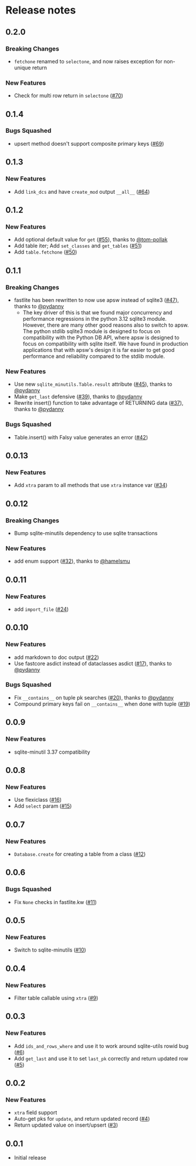 # Release notes

<!-- do not remove -->

## 0.2.0

### Breaking Changes

- `fetchone` renamed to `selectone`, and now raises exception for non-unique return

### New Features

- Check for multi row return in `selectone` ([#70](https://github.com/AnswerDotAI/fastlite/issues/70))


## 0.1.4


### Bugs Squashed

- upsert method doesn't support composite primary keys ([#69](https://github.com/AnswerDotAI/fastlite/issues/69))


## 0.1.3

### New Features

- Add `link_dcs` and have `create_mod` output `__all__` ([#64](https://github.com/AnswerDotAI/fastlite/issues/64))


## 0.1.2

### New Features

- Add optional default value for `get` ([#55](https://github.com/AnswerDotAI/fastlite/pull/55)), thanks to [@tom-pollak](https://github.com/tom-pollak)
- Add table iter; Add `set_classes` and `get_tables` ([#51](https://github.com/AnswerDotAI/fastlite/issues/51))
- Add `table.fetchone` ([#50](https://github.com/AnswerDotAI/fastlite/issues/50))


## 0.1.1

### Breaking Changes

- fastlite has been rewritten to now use apsw instead of sqlite3 ([#47](https://github.com/AnswerDotAI/fastlite/pull/47)), thanks to [@pydanny](https://github.com/pydanny)
  - The key driver of this is that we found major concurrency and performance regressions in the python 3.12 sqlite3 module. However, there are many other good reasons also to switch to apsw. The python stdlib sqlite3 module is designed to focus on compatibility with the Python DB API, where apsw is designed to focus on compatibility with sqlite itself. We have found in production applications that with apsw's design it is far easier to get good performance and reliability compared to the stdlib module.

### New Features

- Use new `sqlite_minutils.Table.result` attribute ([#45](https://github.com/AnswerDotAI/fastlite/pull/45)), thanks to [@pydanny](https://github.com/pydanny)
- Make `get_last` defensive ([#39](https://github.com/AnswerDotAI/fastlite/pull/39)), thanks to [@pydanny](https://github.com/pydanny)
- Rewrite insert() function to take advantage of RETURNING data ([#37](https://github.com/AnswerDotAI/fastlite/pull/37)), thanks to [@pydanny](https://github.com/pydanny)

### Bugs Squashed

- Table.insert() with Falsy value generates an error ([#42](https://github.com/AnswerDotAI/fastlite/issues/42))


## 0.0.13

### New Features

- Add `xtra` param to all methods that use `xtra` instance var ([#34](https://github.com/AnswerDotAI/fastlite/issues/34))


## 0.0.12

### Breaking Changes

- Bump sqlite-minutils dependency to use sqlite transactions

### New Features

- add enum support ([#32](https://github.com/AnswerDotAI/fastlite/pull/32)), thanks to [@hamelsmu](https://github.com/hamelsmu)


## 0.0.11

### New Features

- add `import_file` ([#24](https://github.com/AnswerDotAI/fastlite/issues/24))


## 0.0.10

### New Features

- add markdown to doc output ([#22](https://github.com/AnswerDotAI/fastlite/issues/22))
- Use fastcore asdict instead of dataclasses asdict ([#17](https://github.com/AnswerDotAI/fastlite/pull/17)), thanks to [@pydanny](https://github.com/pydanny)

### Bugs Squashed

- Fix `__contains__` on tuple pk searches ([#20](https://github.com/AnswerDotAI/fastlite/pull/20)), thanks to [@pydanny](https://github.com/pydanny)
- Compound primary keys fail on `__contains__` when done with tuple ([#19](https://github.com/AnswerDotAI/fastlite/issues/19))


## 0.0.9

### New Features

- sqlite-minutil 3.37 compatibility


## 0.0.8

### New Features

- Use flexiclass ([#16](https://github.com/AnswerDotAI/fastlite/issues/16))
- Add `select` param ([#15](https://github.com/AnswerDotAI/fastlite/issues/15))


## 0.0.7

### New Features

- `Database.create` for creating a table from a class ([#12](https://github.com/AnswerDotAI/fastlite/issues/12))


## 0.0.6


### Bugs Squashed

- Fix `None` checks in fastlite.kw ([#11](https://github.com/AnswerDotAI/fastlite/issues/11))


## 0.0.5

### New Features

- Switch to sqlite-minutils ([#10](https://github.com/AnswerDotAI/fastlite/issues/10))


## 0.0.4

### New Features

- Filter table callable using `xtra` ([#9](https://github.com/AnswerDotAI/fastlite/issues/9))


## 0.0.3

### New Features

- Add `ids_and_rows_where` and use it to work around sqlite-utils rowid bug ([#6](https://github.com/AnswerDotAI/fastlite/issues/6))
- Add `get_last` and use it to set `last_pk` correctly and return updated row ([#5](https://github.com/AnswerDotAI/fastlite/issues/5))


## 0.0.2

### New Features

- `xtra` field support
- Auto-get pks for `update`, and return updated record ([#4](https://github.com/AnswerDotAI/fastlite/issues/4))
- Return updated value on insert/upsert ([#3](https://github.com/AnswerDotAI/fastlite/issues/3))


## 0.0.1

- Initial release

